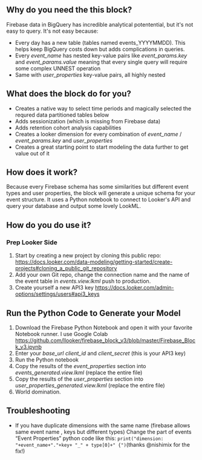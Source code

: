 ## Why do you need the this block?
Firebase data in BigQuery has incredible analytical potentential, but it's not easy to query. It's not easy because:

* Every day has a new table (tables named events_YYYYMMDD). This helps keep BigQuery costs down but adds complications in queries.
* Every _event_name_ has nested key-value pairs like _event_params.key_ and _event_params.value_ meaning that every single query will require some complex UNNEST operation
* Same with _user_properties_ key-value pairs, all highly nested

## What does the block do for you?

* Creates a native way to select time periods and magically selected the requred data partitioned tables below
* Adds sessionization (which is missing from Firebase data)
* Adds retention cohort analysis capabilities
* Creates a looker dimension for every combination of _event_name_ / _event_params.key_ and _user_properties_
* Creates a great starting point to start modeling the data further to get value out of it

## How does it work?
Because every Firebase schema has some similarities but different event types and user properties, the block will generate a unique schema for your event structure. It uses a Python notebook to connect to Looker's API and query your database and output some lovely LookML.

## How do you do use it?

### Prep Looker Side

1. Start by creating a new project by cloning this public repo: https://docs.looker.com/data-modeling/getting-started/create-projects#cloning_a_public_git_repository
2. Add your own Git repo, change the connection name and the name of the event table in _events.view.lkml_ push to production.
3. Create yourself a new API3 key https://docs.looker.com/admin-options/settings/users#api3_keys

## Run the Python Code to Generate your Model

1. Download the Firebase Python Notebook and open it with your favorite Notebook runner. I use Google Colab https://github.com/llooker/firebase_block_v3/blob/master/Firebase_Block_v3.ipynb
2. Enter your _base_url_ _client_id_ and _client_secret_  (this is your API3 key)
3. Run the Python notebook
4. Copy the results of the _event_properties_ section into _events_generated.view.lkml_ (replace the entire file)
5. Copy the results of the _user_properties_ section into _user_properties_generated.view.lkml_ (replace the entire file)
6. World domination.

## Troubleshooting

* If you have duplicate dimensions with the same name (firebase allows same event name , keys but different types)
Change the part of events “Event Properties” python code  like this:
 `print("dimension: "+event_name+"."+key+ "_" + type[0]+" {")`(thanks @nishimix for the fix!)
